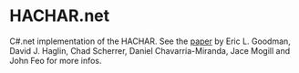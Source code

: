 # HACHAR.net
C#.net implementation of the HACHAR.
See the [paper](http://cass-mt.pnnl.gov/docs/pubs/hashingstrategies.pdf) by Eric L. Goodman, David J. Haglin, Chad Scherrer, Daniel Chavarria-Miranda, Jace Mogill and John Feo for more infos.
